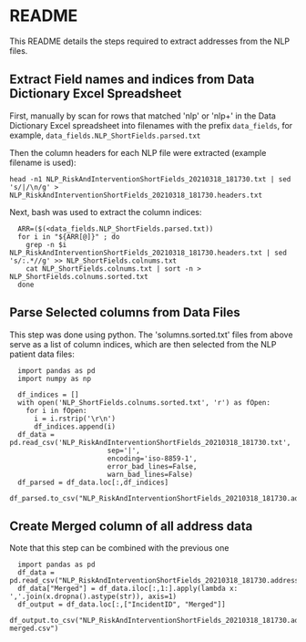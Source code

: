 # README
This README details the steps required to extract addresses from the NLP files.

## Extract Field names and indices from Data Dictionary Excel Spreadsheet
First, manually by scan for rows that matched 'nlp' or 'nlp+' in the Data Dictionary Excel spreadsheet into filenames with the prefix `data_fields`, for example, `data_fields.NLP_ShortFields.parsed.txt`

Then the column headers for each NLP file were extracted (example filename is used):

`head -n1 NLP_RiskAndInterventionShortFields_20210318_181730.txt | sed 's/|/\n/g' > NLP_RiskAndInterventionShortFields_20210318_181730.headers.txt`

Next, bash was used to extract the column indices:

      ARR=($(<data_fields.NLP_ShortFields.parsed.txt))
      for i in "${ARR[@]}" ; do
        grep -n $i NLP_RiskAndInterventionShortFields_20210318_181730.headers.txt | sed 's/:.*//g' >> NLP_ShortFields.colnums.txt
        cat NLP_ShortFields.colnums.txt | sort -n > NLP_ShortFields.colnums.sorted.txt
      done

## Parse Selected columns from Data Files
This step was done using python. The 'solumns.sorted.txt' files from above serve as a list of column indices, which are then selected from the NLP patient data files:

      import pandas as pd
      import numpy as np
      
      df_indices = []
      with open('NLP_ShortFields.colnums.sorted.txt', 'r') as fOpen:
        for i in fOpen:
          i = i.rstrip('\r\n')
          df_indices.append(i)
      df_data = pd.read_csv('NLP_RiskAndInterventionShortFields_20210318_181730.txt', 
                            sep='|', 
                            encoding='iso-8859-1', 
                            error_bad_lines=False, 
                            warn_bad_lines=False)
      df_parsed = df_data.loc[:,df_indices]
      df_parsed.to_csv("NLP_RiskAndInterventionShortFields_20210318_181730.addressFields.csv")

## Create Merged column of all address data
Note that this step can be combined with the previous one

      import pandas as pd
      df_data = pd.read_csv("NLP_RiskAndInterventionShortFields_20210318_181730.addressFields.csv")
      df_data["Merged"] = df_data.iloc[:,1:].apply(lambda x: ','.join(x.dropna().astype(str)), axis=1)
      df_output = df_data.loc[:,["IncidentID", "Merged"]]
      df_output.to_csv("NLP_RiskAndInterventionShortFields_20210318_181730.addressFields-merged.csv")

